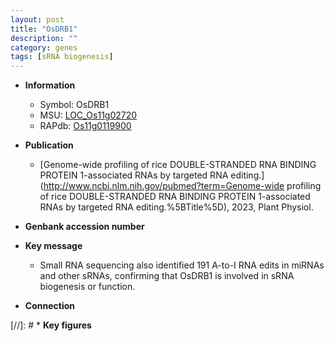 ```yaml
---
layout: post
title: "OsDRB1"
description: ""
category: genes
tags: [sRNA biogenesis]
---
```


* **Information**  
    + Symbol: OsDRB1  
    + MSU: [LOC_Os11g02720](http://rice.uga.edu/cgi-bin/ORF_infopage.cgi?orf=LOC_Os11g02720)  
    + RAPdb: [Os11g0119900](https://rapdb.dna.affrc.go.jp/locus/?name=Os11g0119900)  

* **Publication**  
    + [Genome-wide profiling of rice DOUBLE-STRANDED RNA BINDING PROTEIN 1-associated RNAs by targeted RNA editing.](http://www.ncbi.nlm.nih.gov/pubmed?term=Genome-wide profiling of rice DOUBLE-STRANDED RNA BINDING PROTEIN 1-associated RNAs by targeted RNA editing.%5BTitle%5D), 2023, Plant Physiol.

* **Genbank accession number**  

* **Key message**  
    + Small RNA sequencing also identified 191 A-to-I RNA edits in miRNAs and other sRNAs, confirming that OsDRB1 is involved in sRNA biogenesis or function.

* **Connection**  

[//]: # * **Key figures**  


